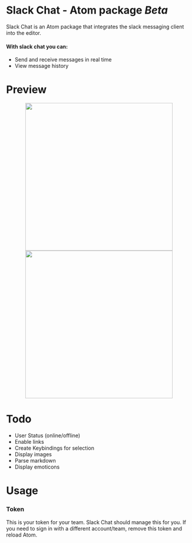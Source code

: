 
# Slack Chat - Atom package *Beta*

Slack Chat is an Atom package that integrates the slack messaging client into the editor.
#### With slack chat you can:
- Send and receive messages in real time
- View message history

# Preview
<center>
<img src="http://drive.google.com/uc?export=view&id=0B_FMiWCp_bLQNlluR2MwRkNWVG8" width="400px" />
<img src="http://drive.google.com/uc?export=view&id=0B_FMiWCp_bLQOEM1ZjZvUDRhVEk" width="400px" />
</center>

# Todo
- User Status (online/offline)
- Enable links
- Create Keybindings for selection
- Display images
- Parse markdown
- Display emoticons

# Usage

### Token
This is your token for your team. Slack Chat should manage this for you. If you need to sign in with a different account/team, remove this token and reload Atom.

